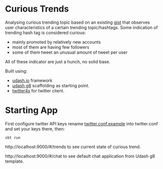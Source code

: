 # Curious Trends

Analysing curious trending topic based on an existing [gist](https://gist.github.com/wibisono/25a5e43d380c08afd35813672a5641b2) that observes user characteristics of a certain trending topic/hashtags. Some indication of trending hash tag is considered curious:
- mainly promoted by relatively new accounts 
- most of them are having few followers
- some of them tweet an unusual amount of tweet per user

All of these indicator are just a hunch, no solid base.

Built using:
* [udash.io](http://udash.io) framework
* [udash g8](https://github.com/UdashFramework/udash.g8) scaffolding as starting point.
* [twitter4s](https://github.com/DanielaSfregola/twitter4s) for twitter client.

# Starting App

First configure twitter API keys rename [twitter.conf.example](https://github.com/wibisono/curious-trends/blob/master/backend/src/main/resources/twitter.conf.example) into twitter.conf and set your keys there, then:

    sbt run
    
http://localhost:9000/#/trends to see current state of curious trend.

http://localhost:9000/#/chat to see default chat application from Udash g8 template.

